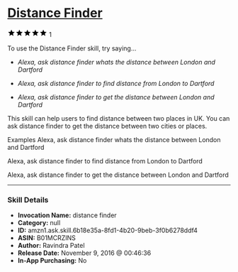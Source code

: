 # [Distance Finder](http://alexa.amazon.com/#skills/amzn1.ask.skill.6b18e35a-8fd1-4b20-9beb-3f0b6278ddf4)
![5 stars](../../images/ic_star_black_18dp_1x.png)![5 stars](../../images/ic_star_black_18dp_1x.png)![5 stars](../../images/ic_star_black_18dp_1x.png)![5 stars](../../images/ic_star_black_18dp_1x.png)![5 stars](../../images/ic_star_black_18dp_1x.png) 1

To use the Distance Finder skill, try saying...

* *Alexa, ask distance finder whats the distance between London and Dartford*

* *Alexa, ask distance finder to find distance from London to Dartford*

* *Alexa, ask distance finder to get the distance between London and Dartford*

This skill can help users to find distance between two places in UK. You can ask distance finder to get the distance between two cities or places.

Examples
Alexa, ask distance finder whats the distance between London and Dartford

Alexa, ask distance finder to find distance from London to Dartford

Alexa, ask distance finder to get the distance between London and Dartford

***

### Skill Details

* **Invocation Name:** distance finder
* **Category:** null
* **ID:** amzn1.ask.skill.6b18e35a-8fd1-4b20-9beb-3f0b6278ddf4
* **ASIN:** B01MCRZINS
* **Author:** Ravindra Patel
* **Release Date:** November 9, 2016 @ 00:46:36
* **In-App Purchasing:** No
